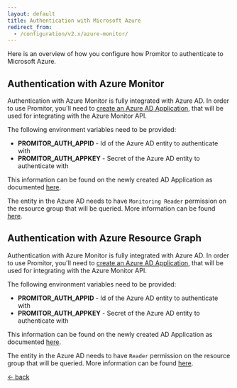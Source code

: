 ```yaml
---
layout: default
title: Authentication with Microsoft Azure
redirect_from:
  - /configuration/v2.x/azure-monitor/
---
```


Here is an overview of how you configure how Promitor to authenticate to Microsoft Azure.

## Authentication with Azure Monitor

Authentication with Azure Monitor is fully integrated with Azure AD. In order to
use Promitor, you'll need to [create an Azure AD Application](https://docs.microsoft.com/en-us/azure/active-directory/develop/howto-create-service-principal-portal#create-an-azure-active-directory-application),
that will be used for integrating with the Azure Monitor API.

The following environment variables need to be provided:

- **PROMITOR_AUTH_APPID** - Id of the Azure AD entity to authenticate with
- **PROMITOR_AUTH_APPKEY** - Secret of the Azure AD entity to authenticate with

This information can be found on the newly created AD Application as documented [here](https://docs.microsoft.com/en-us/azure/active-directory/develop/howto-create-service-principal-portal#get-application-id-and-authentication-key).

The entity in the Azure AD needs to have `Monitoring Reader` permission on the
resource group that will be queried. More information can be found [here](https://docs.microsoft.com/en-us/azure/monitoring-and-diagnostics/monitoring-roles-permissions-security).

## Authentication with Azure Resource Graph

Authentication with Azure Monitor is fully integrated with Azure AD. In order to
use Promitor, you'll need to [create an Azure AD Application](https://docs.microsoft.com/en-us/azure/active-directory/develop/howto-create-service-principal-portal#create-an-azure-active-directory-application),
that will be used for integrating with the Azure Monitor API.

The following environment variables need to be provided:

- **PROMITOR_AUTH_APPID** - Id of the Azure AD entity to authenticate with
- **PROMITOR_AUTH_APPKEY** - Secret of the Azure AD entity to authenticate with

This information can be found on the newly created AD Application as documented [here](https://docs.microsoft.com/en-us/azure/active-directory/develop/howto-create-service-principal-portal#get-application-id-and-authentication-key).

The entity in the Azure AD needs to have `Reader` permission on the
resource group that will be queried. More information can be found [here](https://docs.microsoft.com/en-us/azure/governance/resource-graph/overview#permissions-in-azure-resource-graph).

[&larr; back](/)

